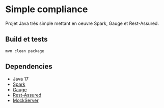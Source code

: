 # Simple compliance

Projet Java très simple mettant en oeuvre Spark, Gauge et Rest-Assured.

## Build et tests

`mvn clean package`

## Dependencies
* Java 17
* [Spark](https://sparkjava.com/)
* [Gauge](https://gauge.org/)
* [Rest-Assured](https://rest-assured.io/)
* [MockServer](https://www.mock-server.com/)